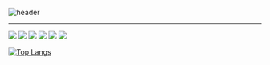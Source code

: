 ![header](https://capsule-render.vercel.app/api?type=soft&color=auto&height=150&section=header&text=beiggner&fontSize=70)
<hr/>

<img src="https://img.shields.io/badge/Python-3766AB?style=flat-square&logo=Python&logoColor=white"/></a>
<img src="https://img.shields.io/badge/pandas-EAC751?style=flat-square&logo=pandas&logoColor=black"/></a>
<img src="https://img.shields.io/badge/Html-E40AD8?style=flat-square&logo=Html&logoColor=pink"/></a> 
<img src="https://img.shields.io/badge/Css-0238A4?style=flat-square&logo=#1572B6&logoColor=deepblue"/></a>
<img src="https://img.shields.io/badge/React-EC3801?style=flat-square&logo=React&logoColor=white"/></a>
<img src="https://img.shields.io/badge/JavaScript-029E15?style=flat-square&logo=JavaScript&logoColor=white"/></a>




[![Top Langs](https://github-readme-stats.vercel.app/api/top-langs/?username=wddoods015)](https://github.com/wddoods015/github-readme-stats)
